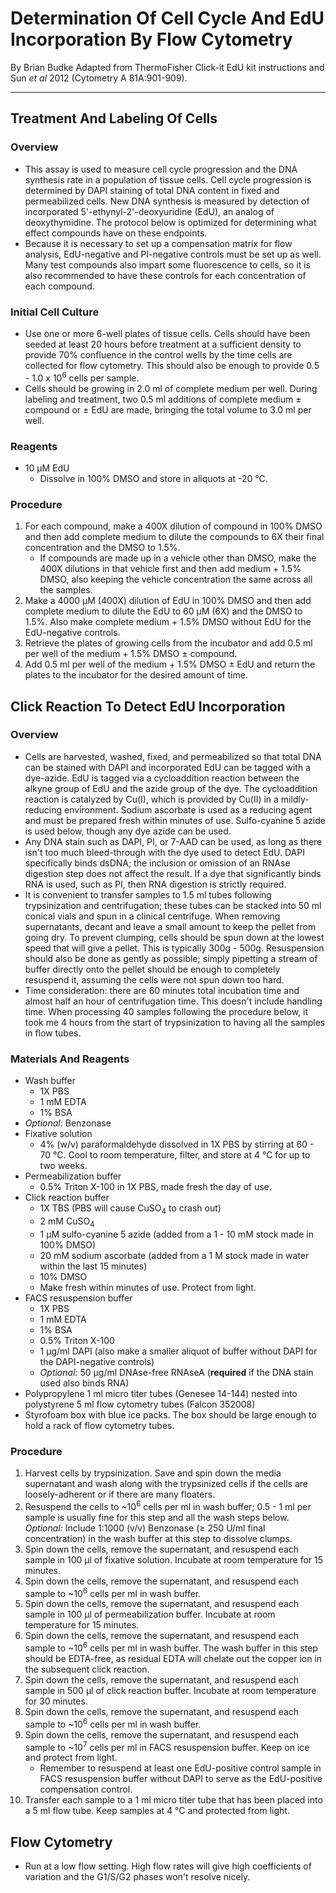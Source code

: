 # Determination Of Cell Cycle And EdU Incorporation By Flow Cytometry
By Brian Budke
Adapted from ThermoFisher Click-it EdU kit instructions and Sun _et al_ 2012 (Cytometry A 81A:901-909).
___
## Treatment And Labeling Of Cells
### Overview
- This assay is used to measure cell cycle progression and the DNA synthesis rate in a population of tissue cells. Cell cycle progression is determined by DAPI staining of total DNA content in fixed and permeabilized cells. New DNA synthesis is measured by detection of incorporated 5'-ethynyl-2'-deoxyuridine (EdU), an analog of deoxythymidine. The protocol below is optimized for determining what effect compounds have on these endpoints.
- Because it is necessary to set up a compensation matrix for flow analysis, EdU-negative and PI-negative controls must be set up as well. Many test compounds also impart some fluorescence to cells, so it is also recommended to have these controls for each concentration of each compound.

### Initial Cell Culture
- Use one or more 6-well plates of tissue cells. Cells should have been seeded at least 20 hours before treatment at a sufficient density to provide 70% confluence in the control wells by the time cells are collected for flow cytometry. This should also be enough to provide 0.5 - 1.0 x 10<sup>6</sup> cells per sample.
- Cells should be growing in 2.0 ml of complete medium per well. During labeling and treatment, two 0.5 ml additions of complete medium ± compound or ± EdU are made, bringing the total volume to 3.0 ml per well.

### Reagents
- 10 μM EdU
	- Dissolve in 100% DMSO and store in aliquots at -20 °C.

### Procedure
1. For each compound, make a 400X dilution of compound in 100% DMSO and then add complete medium to dilute the compounds to 6X their final concentration and the DMSO to 1.5%.
	- If compounds are made up in a vehicle other than DMSO, make the 400X dilutions in that vehicle first and then add medium + 1.5% DMSO, also keeping the vehicle concentration the same across all the samples.
1. Make a 4000 μM (400X) dilution of EdU in 100% DMSO and then add complete medium to dilute the EdU to 60 μM (6X) and the DMSO to 1.5%. Also make complete medium + 1.5% DMSO without EdU for the EdU-negative controls.
1. Retrieve the plates of growing cells from the incubator and add 0.5 ml per well of the medium + 1.5% DMSO ± compound.
1. Add 0.5 ml per well of the medium + 1.5% DMSO ± EdU and return the plates to the incubator for the desired amount of time.

## Click Reaction To Detect EdU Incorporation
### Overview
- Cells are harvested, washed, fixed, and permeabilized so that total DNA can be stained with DAPI and incorporated EdU can be tagged with a dye-azide. EdU is tagged via a cycloaddition reaction between the alkyne group of EdU and the azide group of the dye. The cycloaddition reaction is catalyzed by Cu(I), which is provided by Cu(II) in a mildly-reducing environment. Sodium ascorbate is used as a reducing agent and must be prepared fresh within minutes of use. Sulfo-cyanine 5 azide is used below, though any dye azide can be used.
- Any DNA stain such as DAPI, PI, or 7-AAD can be used, as long as there isn't too much bleed-through with the dye used to detect EdU. DAPI specifically binds dsDNA; the inclusion or omission of an RNAse digestion step does not affect the result. If a dye that significantly binds RNA is used, such as PI, then RNA digestion is strictly required.
- It is convenient to transfer samples to 1.5 ml tubes following trypsinization and centrifugation; these tubes can be stacked into 50 ml conical vials and spun in a clinical centrifuge. When removing supernatants, decant and leave a small amount to keep the pellet from going dry. To prevent clumping, cells should be spun down at the lowest speed that will give a pellet. This is typically 300g - 500g. Resuspension should also be done as gently as possible; simply pipetting a stream of buffer directly onto the pellet should be enough to completely resuspend it, assuming the cells were not spun down too hard.
- Time consideration: there are 60 minutes total incubation time and almost half an hour of centrifugation time. This doesn't include handling time. When processing 40 samples following the procedure below, it took me 4 hours from the start of trypsinization to having all the samples in flow tubes.

### Materials And Reagents
- Wash buffer
	- 1X PBS
	- 1 mM EDTA
	- 1% BSA
- _Optional:_ Benzonase
- Fixative solution
	- 4% (w/v) paraformaldehyde dissolved in 1X PBS by stirring at 60 - 70 °C. Cool to room temperature, filter, and store at 4 °C for up to two weeks.
- Permeabilization buffer
	- 0.5% Triton X-100 in 1X PBS, made fresh the day of use.
- Click reaction buffer
	- 1X TBS (PBS will cause CuSO<sub>4</sub> to crash out)
	- 2 mM CuSO<sub>4</sub>
	- 1 μM sulfo-cyanine 5 azide (added from a 1 - 10 mM stock made in 100% DMSO)
	- 20 mM sodium ascorbate (added from a 1 M stock made in water within the last 15 minutes)
	- 10% DMSO
	- Make fresh within minutes of use. Protect from light.
- FACS resuspension buffer
	- 1X PBS
	- 1 mM EDTA
	- 1% BSA
	- 0.5% Triton X-100
	- 1 μg/ml DAPI (also make a smaller aliquot of buffer without DAPI for the DAPI-negative controls)
	- _Optional:_ 50 μg/ml DNAse-free RNAseA (**required** if the DNA stain used also binds RNA)
- Polypropylene 1 ml micro titer tubes (Genesee 14-144) nested into polystyrene 5 ml flow cytometry tubes (Falcon 352008)
- Styrofoam box with blue ice packs. The box should be large enough to hold a rack of flow cytometry tubes.

### Procedure
1. Harvest cells by trypsinization. Save and spin down the media supernatant and wash along with the trypsinized cells if the cells are loosely-adherent or if there are many floaters.
1. Resuspend the cells to ~10<sup>6</sup> cells per ml in wash buffer; 0.5 - 1 ml per sample is usually fine for this step and all the wash steps below. _Optional:_ Include 1:1000 (v/v) Benzonase (≥ 250 U/ml final concentration) in the wash buffer at this step to dissolve clumps.
1. Spin down the cells, remove the supernatant, and resuspend each sample in 100 μl of fixative solution. Incubate at room temperature for 15 minutes.
1. Spin down the cells, remove the supernatant, and resuspend each sample to ~10<sup>6</sup> cells per ml in wash buffer.
1. Spin down the cells, remove the supernatant, and resuspend each sample in 100 μl of permeabilization buffer. Incubate at room temperature for 15 minutes.
1. Spin down the cells, remove the supernatant, and resuspend each sample to ~10<sup>6</sup> cells per ml in wash buffer. The wash buffer in this step should be EDTA-free, as residual EDTA will chelate out the copper ion in the subsequent click reaction.
1. Spin down the cells, remove the supernatant, and resuspend each sample in 500 μl of click reaction buffer. Incubate at room temperature for 30 minutes.
1. Spin down the cells, remove the supernatant, and resuspend each sample to ~10<sup>6</sup> cells per ml in wash buffer.
1. Spin down the cells, remove the supernatant, and resuspend each sample to ~10<sup>7</sup> cells per ml in FACS resuspension buffer. Keep on ice and protect from light.
	- Remember to resuspend at least one EdU-positive control sample in FACS resuspension buffer without DAPI to serve as the EdU-positive compensation control.
1. Transfer each sample to a 1 ml micro titer tube that has been placed into a 5 ml flow tube. Keep samples at 4 °C and protected from light.

## Flow Cytometry
- Run at a low flow setting. High flow rates will give high coefficients of variation and the G1/S/G2 phases won't resolve nicely.